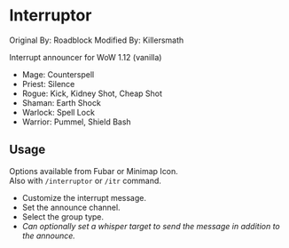 # Interruptor

Original By: Roadblock
Modified By: Killersmath

Interrupt announcer for WoW 1.12 (vanilla)

- Mage: Counterspell
- Priest: Silence
- Rogue: Kick, Kidney Shot, Cheap Shot
- Shaman: Earth Shock
- Warlock: Spell Lock
- Warrior: Pummel, Shield Bash

## Usage

Options available from Fubar or Minimap Icon.  
Also with `/interruptor` or `/itr` command.

- Customize the interrupt message.
- Set the announce channel.
- Select the group type.
- _Can optionally set a whisper target to send the message in addition to the announce._
